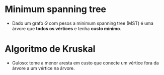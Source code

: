 # Minimum spanning tree 

* Dado um grafo $G$ com pesos a minimum spanning tree (MST) é uma árvore que **todos os vértices** e tenha **custo mínimo**.

# Algoritmo de Kruskal 

* Guloso: tome a menor aresta em custo que conecte um vértice fora da árvore a um vértice na árvore.

